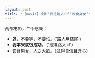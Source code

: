 ```yaml
---
layout: post
title: "【movie】观影’我是路人甲’’饮食男女‘"
---
```


两部电影，三个感慨：

* **追**，不要等，不要怕。(‘路人甲结尾’)    
* **我本来就很成功**。（’挖煤路人甲’）    
* 饮食男女，人之大欲。（过得自信且开心）

